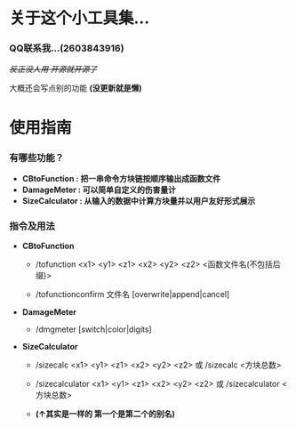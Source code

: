 # 关于这个小工具集...

### **QQ联系我...(2603843916)**

*~~反正没人用 开源就开源了~~*

大概还会写点别的功能 **(没更新就是懒)**

# 使用指南

### 有哪些功能？
 
 - **CBtoFunction : 把一串命令方块链按顺序输出成函数文件**
 - **DamageMeter : 可以简单自定义的伤害量计**
 - **SizeCalculator : 从输入的数据中计算方块量并以用户友好形式展示**

### 指令及用法

 - **CBtoFunction**

    - /tofunction \<x1\> \<y1\> \<z1\> \<x2\> \<y2\> \<z2\> \<函数文件名(不包括后缀)\>
 
    - /tofunctionconfirm 文件名 [overwrite|append|cancel]

 - **DamageMeter**

    - /dmgmeter [switch|color|digits]

 
 - **SizeCalculator**

    - /sizecalc \<x1\> \<y1\> \<z1\> \<x2\> \<y2\> \<z2\> 或 /sizecalc \<方块总数\>

    - /sizecalculator \<x1\> \<y1\> \<z1\> \<x2\> \<y2\> \<z2\> 或 /sizecalculator \<方块总数\>
    - **(↑其实是一样的 第一个是第二个的别名)**